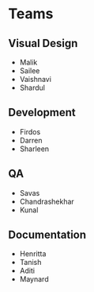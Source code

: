# Teams
## Visual Design
  - Malik
  - Sailee
  - Vaishnavi
  - Shardul
## Development
  - Firdos
  - Darren
  - Sharleen
## QA
  - Savas
  - Chandrashekhar
  - Kunal
## Documentation
  - Henritta
  - Tanish
  - Aditi
  - Maynard

